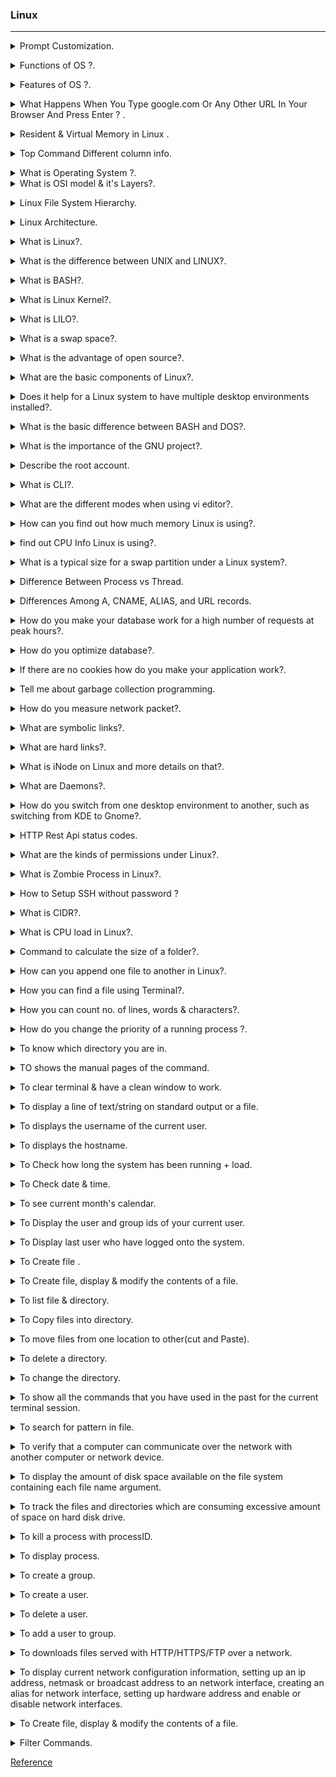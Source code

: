 ### Linux 
--------------------------------------------------------------------------------------

<details>
<summary>Prompt Customization.</code></summary><br><b>

Ubuntu
`sudo vi .bashrc` : `PS1="\[\033[01;32m\]\d \T \[\033[00m\]\$"`

Mac bash_profile file 
`export PS1="Dhirendra @\d \T $" ` & ` export PS1=”\u@\d \T $” `
</b></details>

<details>
<summary>Functions of OS ?.</code></summary><br><b>

 OS functions may include managing memory, files, processes, I/O system & devices, security, etc.

<p align="center">
<img src="./images/OS_functions.jpg" width="800" height="300" /> 
</p>

In an operating system software performs each of the function:

- `Process management`: It helps OS to create and delete processes. It also provides mechanisms for synchronization and communication among processes.
- `Memory management`: It performs the task of allocation and de-allocation of memory space to programs in need of this resources.
- `File management`: It manages all the file-related activities such as organization storage, retrieval, naming, sharing, and protection of files.
- `Device Management`: It keeps tracks of all devices. This module also responsible for this task is known as the I/O controller. It also performs the task of allocation and de-allocation of the devices.
- `I/O System Management`: One of the main objects of any OS is to hide the peculiarities of that hardware devices from the user.
- `Secondary-Storage Management`: Systems have several levels of storage which includes primary storage, secondary storage, and cache storage. Instructions and data must be stored in primary storage or cache so that a running program can reference it.
- `Security`: it protects the data and information of a computer system against malware threat and authorized access.
- `Command interpretation`: it interprets the commands given by the and acting system resources to process that commands.
- `Networking`: A distributed system is a group of processors which do not share memory, hardware devices, or a clock. The processors communicate with one another through the network.

- `Job accounting`: Keeping track of time & resource used by various job and users.

- `Communication management`: Coordination and assignment of compilers, interpreters, and another software resource of the various users of the computer systems.

</b></details>

<details>
<summary>Features of OS ?.</code></summary><br><b>

- Protected and supervisor mode.
- Allows disk access and file systems Device drivers Networking Security.
- Program Execution.
- Memory management Virtual Memory Multitasking.
- Handling I/O operations.
- Manipulation of the file system.
- Error Detection and handling.
- Resource allocation.
- Information and Resource Protection.

</b></details>

<details>
<summary>What Happens When You Type google.com Or Any Other URL In Your Browser And Press Enter ? .</code></summary><br><b>

A webpage is basically a text file formatted a certain way so that your browser (ie. Chrome, Firefox, Safari, etc) can understand it; this format is called HyperText Markup Language (HTML). These files are located in computers that provide the service of storing said files and wait for someone to need them to deliver them. They are called servers because they serve the content that they hold to whoever needs it.

These servers can vary in classes, the most common and the one that we'll be talking about in the main portion of this article is a web server, the one that serves web pages. We can also find application servers, which are the ones that hold an application base code that will then be used to interact with a web browser or other applications. Database servers are also out there, which are the ones that hold a database that can be updated and consulted when needed.

These servers in order to deliver their content, much like in physical courier services, need to have an address so that the person needing said content can make a "letter" requesting the delivery; the person requesting the content in turn also has an address where the server can deliver the content to. These addresses are called IP (Internet Protocol) Address, a set of 4 numbers that range from 0 to 255 (one byte) separated by periods (ie. 127.0.0.1).

Another concept that is important to know is that the courier service traffic for the delivery can be one of two: Transmission Control Protocol (TCP) and User Datagram Protocol (UDP). Each one determines the way the content of a server is served, or delivered.

TCP is usually used to deliver static websites such as Wikipedia or Google and also email services and to download files to your computer because TCP makes sure that all the content that is needed gets delivered. It accomplishes this by sending the file in small packets of data and along with each packet a confirmation to know that the packet was delivered; that's why if you are ever downloading something and your internet connection suddenly drops when it comes back up you don't have to start over because the server would know exactly how many packets you have and how many you still need to receive. The downside to TCP is that because it has to confirm whether you got the packet or not before sending the next, it tends to be slower.

UDP, on the other hand, is usually used to serve live videos or online games. This is because UDP is a lot faster than TCP since UDP does not check if the information was received or not; it is not important. The only thing UDP cares about is sending the information. That is the reason why if you've ever watched a live video and if either your internet connection or the host's drops, you would just stop seeing the content; and when the connection comes back up you will only see the current stream of the broadcast and what was missed is forever lost. This is also true for online videogames (if you've played them you know exactly what this means)

What actually happens...

So back to the main question of what happens when you type www.google.com or any other URL (Uniform Resource Locator) in your web browser and press Enter. So the first thing that happens is that your browser looks up in its cache to see if that website was visited before and the IP address is known. If it can't find the IP address for the URL requested then it asks your operating system to locate the web site. The first place your operating system is going to check for the address of the URL you specified is in the hosts file (/etc/hosts in Linux and Mac, c:\windows\system32\drivers\etc\hosts in Windows). If the URL is not found inside this file, then the OS will make a DNS request to find the IP Address of the web page. The first step is to ask the Resolver (or Internet Service Provider) server to look up in its cache to see if it knows the IP Address, if the Resolver does not know then it asks the root server to ask the .COM TLD (Top Level Domain) server - if your URL ends in .net then the TLD server would be .NET and so on - the TLD server will again check in its cache to see if the requested IP Address is there. If not, then it will have at least one of the authoritative name servers associated with that URL, and after going to the Name Server, it will return the IP Address associated with your URL. All this was done in a matter of milliseconds WOW!

After the OS has the IP Address and gives it to the browser, it then makes a GET (a type of HTTP Method) to said IP Address. When the request is made the browser again makes the request to the OS which then, in turn, packs the request in the TCP traffic protocol we discussed earlier, and it is sent to the IP Address. On its way, it is checked by both the OS' and the server's firewall to make sure that there are no security violations. And upon receiving the request the server (usually a load balancer that directs traffic to all available server for that website) sends a response with the IP Address of the chosen server along with the SSL (Secure Sockets Layer) certificate to initiate a secure session (HTTPS). Finally, the chosen server then sends the HTML, CSS, and Javascript files (If any) back to the OS who in turn gives it to the browser to interpret it. And then you get your website as you know it.

</b></details>

<details>
<summary>Resident & Virtual Memory in Linux .</code></summary><br><b>

`Resident memory` is the part of the process memory that corresponds to the physical memory actually in operational use by this process. Over time, the operating system may swap out some of a process's resident memory according to a least-recently-used algorithm to make room for other code or data.

`Resident memory`, labelled RES: How much physical memory, how much RAM, your process is using. RES is the important number. 

`Virtual memory`, labelled VIRT: How much memory your process thinks it's using. Usually much bigger than RES, thanks to the Linux kernel's clever memory management.Virtual memory is Hard Disk space reserved for the O/S to act as RAM. The O/S “swaps” data in and out of the virtual memory to place it in RAM, or to take it out of RAM.
</b></details>

<details>
<summary>Top Command Different column info.</code></summary><br><b>

The column headings in the process list are as follows:

* PID: Process ID.

* USER: The owner of the process.

* PR: Process priority.

* NI: The nice value of the process.

* VIRT: Amount of virtual memory used by the process.

* RES: Amount of resident memory used by the process.

* SHR: Amount of shared memory used by the process.

* S: Status of the process. (See the list below for the values this field can take).

* %CPU: The share of CPU time used by the process since the last update.

* %MEM: The share of physical memory used.

* TIME+: Total CPU time used by the task in hundredths of a second.

* COMMAND: The command name or command line (name + options).

[Detail](https://www.howtogeek.com/668986/how-to-use-the-linux-top-command-and-understand-its-output/)
</b></details>


<details>
<summary>What is Operating System ?.</code></summary><br><b>

Operating system is an interface between user and the computer hardware. The hardware of the computer cannot understand the human readable language as it works on binaries i.e. 0's and 1's. Also it is very tough for humans to understand the binary language, in such case we need an interface which can translate human language to hardware and vice-versa for effective communication. 

* <b> Types of Operating System:</b>  
  * Single User - Single Tasking Operating System  
  * Single User - Multitasking Operating System  
  * Multi User - Multitasking Operating System  
</b></details>

<details>
<summary>What is OSI model & it's Layers?.</code></summary><br><b>

The Open Systems Interconnection (OSI) model describes seven layers that computer systems use to communicate over a network. It was the first standard model for network communications, adopted by all major computer and telecommunication companies in the early 1980s.

The modern Internet is not based on OSI, but on the simpler TCP/IP model. However, the OSI 7-layer model is still widely used, as it helps visualize and communicate how networks operate, and helps isolate and troubleshoot networking problems.

  * All --> People --> Seem --> To --> Need--> Data --> Processing "Application to physical"
<p align="center">
<img src="./images/OSI_Model3.jpg" width="500" height="450" /> 
</p>

<p align="center">
<img src="./images/OSI_Model2.jpg" width="500" height="450" /> 
</p>

</b></details>
<details>
<summary>Linux File System Hierarchy.</code></summary><br><b>

|Path     | Description        |
|:-----: |:---      |
| / |It is parent directory for all other directories.(root directory)|
| /root | It is home directory for root user and it provides working environment for root user|
| /home | It is home directory for other users and it provide working environment for other users|
| /boot |It contains bootable files for Linux. Like `GRUB (GRand Unified Boot loader)  boot.ini, ntldr` |
| /etc | It contains all configuration files. Like `User info /etc/passwd` |
| /usr | By default softwares are installed in /usr directory|
| /opt | It is optional directory for /usr and it contains third party softwares. |
| /bin | It contains commands used by all users(Binary files)|   
| /sbin | It contains commands used by only Super User (root) |
| /dev | It contains device file like `hard disk /dev/hda` |
| /proc |  It contain process files and data are not permanent, they keep changing like `information of CPU /proc/cpuinfo` |
| /var |It is containing variable data like `mails, log files` |   
| /mnt |It is default mount point for any partition. It is empty by default |
| /media |It contains all of removable media like `CD-ROM, pen drive` |
| /lib | It contains library files which are used by OS. Library files in Linux are shared object files|

</b></details>


<details>
<summary>Linux Architecture.</code></summary><br><b>

* The architecture of UNIX can be divided into Four levels of functionality, as shown in Figure .  
<p align="center">
<img src="./images/LinuxArchitecture.jpg" width="500" height="450" /> 
</p>

* <b> Hardware </b>   
Hardware consists of all physical devices attached to the System.   
<b>Example:-</b> Hard disk drive, RAM, Motherboard, CPU etc.

* <b> Kernel </b>  
kernel is the core component for any (Linux) operating system which directly interacts with the hardware. it schedules tasks, manages resources, and controls security.  
  * Different types of the kernel are:  
    * Monolithic Kernel  
    * Hybrid kernels  
    * Exo kernels  
    * Micro kernels  

* <b> Shell </b>  
Shell is the interface which takes input from users and sends instructions to the Kernel, Also takes the output from Kernel and send the result back to output user and starting applications.  
  * Types of shells are classified into four:
    * Korn shell
    * Bourne shell
    * C shell

* <b> Utilities </b>  
Utilities provides the functionalities of an operating system to the users. 

</b></details>

<details>
<summary>What is Linux?.</code></summary><br><b>

Linux is an operating system based on UNIX and was first introduced by Linus Torvalds. It is based on the Linux Kernel and can run on different hardware platforms manufactured by Intel, MIPS, HP, IBM, SPARC, and Motorola. Another popular element in Linux is its mascot, a penguin figure named Tux.
</b></details>

<details>
<summary>What is the difference between UNIX and LINUX?.</code></summary><br><b>

Unix originally began as a propriety operating system from Bell Laboratories, which later on spawned into different commercial versions. On the other hand, Linux is free, open source and intended as a non-propriety operating system for the masses.
</b></details>

<details>
<summary>What is BASH?.</code></summary><br><b>

BASH is short for Bourne Again SHell, was written by Steve Bourne as a replacement to the original Bourne Shell(represented by /bin/sh). It combines all the features from the original version of Bourne Shell, plus additional functions to make it easier and more convenient to use. It has since been adapted as the default shell for most systems running Linux.
</b></details>

<details>
<summary>What is Linux Kernel?.</code></summary><br><b>

The Linux Kernel is a low-level systems software whose main role is to manage hardware resources for the user. It is also used to provide an interface for user-level interaction.
</b></details>

<details>
<summary> What is LILO?.</code></summary><br><b>

LILO is a boot loader for Linux. It is used mainly to load the Linux operating system into main memory so that it can begin its operations.
</b></details>

<details>
<summary> What is a swap space?.</code></summary><br><b>

Swap space is a certain amount of space used by Linux to temporarily hold some programs that are running concurrently. This happens when RAM does not have enough memory to hold all programs that are executing.
</b></details>

<details>
<summary> What is the advantage of open source?.</code></summary><br><b>

Open source allows you to distribute your software, including source codes freely to anyone who is interested. People would then be able to add features and even debug and correct errors that are in the source code. They can even make it run better and then redistribute these enhanced source code freely again. This eventually benefits everyone in the community.
</b></details>

<details>
<summary> What are the basic components of Linux?.</code></summary><br><b>

Just like any other typical operating system, Linux has all of these components: kernel, shells and GUIs, system utilities, and an application program. What makes Linux advantageous over other operating system is that every aspect comes with additional features and all codes for these are downloadable for free.
</b></details>

<details>
<summary> Does it help for a Linux system to have multiple desktop environments installed?.</code></summary><br><b>

In general, one desktop environment, like KDE or Gnome, is good enough to operate without issues. It’s all a matter of preference for the user, although the system allows switching from one environment to another. Some programs will work in one environment and not work on the other, so it could also be considered a factor in selecting which environment to use.
</b></details>

<details>
<summary> What is the basic difference between BASH and DOS?.</code></summary><br><b>

The key differences between the BASH and DOS console lie in 3 areas:

* BASH commands are case sensitive while DOS commands are not;

* Under BASH, / character is a directory separator and \ acts as an escape character. Under DOS, / serves as a command argument delimiter and \ is the directory separator

* DOS follows a convention in naming files, which is 8 character file name followed by a dot and 3 characters for the extension. BASH follows no such convention.
</b></details>

<details>
<summary> What is the importance of the GNU project?.</code></summary><br><b>

This so-called Free software movement allows several advantages, such as the freedom to run programs for any purpose and freedom to study and modify a program to your needs. It also allows you to redistribute copies of software to other people, as well as the freedom to improve software and have it released for the public.
</b></details>

<details>
<summary> Describe the root account.</code></summary><br><b>

The root account is like a systems administrator account and allows you full control of the system.
Here you can create and maintain user accounts, assigning different permissions for each account.
It is the default account every time you install Linux.
</b></details>


<details>
<summary> What is CLI?.</code></summary><br><b>

CLI is short for Command Line Interface. This interface allows the user to type declarative commands to instruct the computer to perform operations. CLI offers greater flexibility. However, other users who are already accustomed to using GUI find it difficult to remember commands including attributes that come with it.

</b></details>

<details>
<summary> What are the different modes when using vi editor?.</code></summary><br><b>

There are 3 modes under vi:
* ` Command mode ` – this is the mode where you start in
* ` Edit mode `  – this is the mode that allows you to do text editing
* ` Ex mode `    – this is the mode wherein you interact with vi with instructions to process a file.

</b></details>


<details>
<summary> How can you find out how much memory Linux is using?.</code></summary><br><b>

` cat /proc/meminfo ` : total memory Linux has available to use.

` free -b `: gives the size in bytes.

` free -k `: gives the size in kilobytes.

` free -m `: gives the size in megabytes.

` free -g `: gives the size in gigabytes.

` top `    : lists the physical memory information in a clear way.

` vmstat ` : vmstat (virtual memory stats) with -s switch lists the memory in detail.

 ` htop`

</b></details>

<details>
<summary>  find out  CPU Info Linux is using?.</code></summary><br><b>

` cat /proc/cpuinfo `
</b></details>


<details>
<summary> What is a typical size for a swap partition under a Linux system?.</code></summary><br><b>

The preferred size for a swap partition is twice the amount of physical memory available on the system. 

If this is not possible, then the minimum size should be the same as the amount of memory installed. 
</b></details>

<details>
<summary> Difference Between Process vs Thread.</code></summary><br><b>

A process is the execution of a program that allows you to perform the appropriate actions specified in a program. It can be defined as an execution unit where a program runs. The OS helps you to create, schedule, and terminates the processes which is used by CPU. The other processes created by the main process are called child process.

A process operations can be easily controlled with the help of PCB(Process Control Block). You can consider it as the brain of the process, which contains all the crucial information related to processing like process id, priority, state, and contents CPU register, etc.

Thread is an execution unit that is part of a process. A process can have multiple threads, all executing at the same time. It is a unit of execution in concurrent programming. A thread is lightweight and can be managed independently by a scheduler. It helps you to improve the application performance using parallelism.

Multiple threads share information like data, code, files, etc. We can implement threads in three different ways:
* Kernel-level threads

* User-level threads

* Hybrid threads

KEY DIFFERENCE

* Process means a program is in execution, whereas thread means a segment of a process.

* A Process is not Lightweight, whereas Threads are Lightweight.

* A Process takes more time to terminate, and the thread takes less time to terminate.

* Process takes more time for creation, whereas Thread takes less time for creation.

* Process likely takes more time for context switching whereas as Threads takes less time for context switching.

* A Process is mostly isolated, whereas Threads share memory.

* Process does not share data, and Threads share data with each other.

Properties of Process

* Creation of each process requires separate system calls for each process.

* It is an isolated execution entity and does not share data and information.

* Processes use the IPC(Inter-Process Communication) mechanism for communication that significantly increases the number of system calls.

* Process management takes more system calls.

* A process has its stack, heap memory with memory, and data map.

Properties of Thread

* Single system call can create more than one thread

* Threads share data and information.

* Threads shares instruction, global, and heap regions. However, it has its register and stack.

* Thread management consumes very few, or no system calls because of communication between threads that can be achieved using shared memory.
</b></details>


<details>
<summary> Differences Among A, CNAME, ALIAS, and URL records.</code></summary><br><b>

These are the main differences:

* The A record points a name to one or more IP addresses when the IP are known and stable.

i.e.  
     
     blog.dnsimple.com.     A        185.31.17.133

* A CNAME record can point a name to another CNAME or to an A record.. It should only be used when there are no other records on that name.

i.e. 
     
     blog.dnsimple.com.      CNAME   aetrion.github.io.

     aetrion.github.io.      CNAME   github.map.fastly.net.

     github.map.fastly.net.  A       185.31.17.133

* The ALIAS record maps a name to another name, but can coexist with other records on that name.

* The URL record redirects the name to the target name using the HTTP 301 status code.

Important rules:

* The A, CNAME, and ALIAS records cause a name to resolve to an IP. Conversely, the URL record redirects the name to a destination. 

* The URL record is a simple and effective way to apply a redirect for one name to another name, for example redirecting www.example.com to example.com.

* The A name must resolve to an IP. The CNAME and ALIAS records must point to a name.

</b></details>

<details>
<summary> How do you make your database work for a high number of requests at peak hours?.</code></summary><br><b>

To make the database perform higher.

* ` CPU ` : Increase no. of cores of CPU to keep host responsive. 

* ` Memory ` : Look at the page faults per second in the memory and keep it low. 

* ` Disk space ` : Make sure that you have a high amount of disk space.

* ` Database connections` : Make sure that you have enough database connections.

</b></details>


<details>
<summary> How do you optimize database?.</code></summary><br><b>

For better performance & optimizing the database following steps,

* `Use Indexing `: Index is a data structure that increases the speed of the data retrieval operations.

* `Execution plans `: Execution plan tool in the SQL server is useful in creating indexes.

* `Avoid coding loops `: When possible avoid the loops in your code to increase the performance of the database.

* `Avoid correlated SQL subqueries `: A correlated subquery gets values from the parent query. It decreases the performance of the database operations. So try to avoid it. Finally, Use or avoid temporary tables according to your specific requirements.

</b></details>

<details>
<summary> If there are no cookies how do you make your application work?.</code></summary><br><b>

The application can make use of the session ID tag to be used for creating sessions in the applications without the need for the cookies. Using the session ID, the application can create individual sessions for users without using cookies.
</b></details>

<details>
<summary> Tell me about garbage collection programming.</code></summary><br><b>

Garbage collection is the collection or gaining the memory back from the objects. 

The memory collected are not in use at the moment in any part of the program where the object is used. This process frees up the memory space that is no longer used by the objects and such. This process is implemented differently in different languages.

Most of the high-level programming languages have garbage collection process built into it. Low- level programming languages add garbage collection processes through external libraries. 

For eg: In C programming language, the garbage collection is taken care of by the user by using the malloc() and dealloc() functions. 

In C# programming language, the garbage collection is taken care of automatically. Users don’t need to do anything.
</b></details>


<details>
<summary> How do you measure network packet?.</code></summary><br><b>

Network performance of a packet is measured using various factors,

* ` Latency `: Amount of time that takes for the data to travel from one location to another.

* ` Packet Loss `: No. of packets transmitted from one location to another that fails to transmit.

* ` Throughput `: No. of items passing through a particular system.

* ` Bandwidth `: Amount of data that can be transferred over a given period of time.

* ` Jitter `: It is defined as the variation in time delay for the data packets that are sent over a network.

</b></details>

<details>
<summary> What are symbolic links?.</code></summary><br><b>

Symbolic links act similarly to shortcuts in Windows. Such links point to programs, files or directories. It also allows you instant access to it without having to go directly to the entire pathname.
</b></details>


<details>
<summary>  What are hard links?.</code></summary><br><b>

Hard links point directly to the physical file on disk, and not on the pathname. This means that if you rename or move the original file, the link will not break since the link is for the file itself, not the path where the file is located.
</b></details>

<details>
<summary>  What is iNode on Linux and more details on that?.</code></summary><br><b>

The iNode in Linux is an entry table containing information about the regular file and directory. It can be viewed as a data structure that contains the metadata about the files. 

The following are the contents of the iNode.

* ` User ID `     - Owner of the file.

* ` Group ID `    - Owner of the group.

* ` Size of File `- a major or minor number in some files.

* ` Timestamp `   - access time, and modification time.

* ` Attributes `  - some properties of the file.

* ` Access control list `- permission for users.

* ` Link count `  - The number of hard links relative to the inode.

* ` File type `   - Type of the file i.e. regular, directory, or pipe.

   Link to the location of the file and other metadata.
</b></details>

<details>
<summary>  What are Daemons?.</code></summary><br><b>

Daemons are services that provide several functions that may not be available under the base operating system. Its main task is to listen for service request and at the same time to act on these requests. After the service is done, it is then disconnected and waits for further requests.
</b></details>

<details>
<summary>  How do you switch from one desktop environment to another, such as switching from KDE to Gnome?.</code></summary><br><b>

Assuming you have these two environments installed, just log out from the graphical interface. Then at the login screen, type your login ID and password and choose which session type you wish to load. This choice will remain your default until you change it to something else.
</b></details>


<details>
<summary> HTTP Rest Api status codes.</code></summary><br><b>

HTTP defines these standard status codes that can be used to convey the results of a client’s request. The status codes are divided into five categories.

* 1xx: Informational – Communicates transfer protocol-level information.

* 2xx: Success – Indicates that the client’s request was accepted successfully.

* 3xx: Redirection – Indicates that the client must take some additional action in order to complete their request.

* 4xx: Client Error – This category of error status codes points the finger at clients.

* 5xx: Server Error – The server takes responsibility for these error status codes.

[Detail Read](https://restfulapi.net/http-status-codes/)
</b></details>

<details>
<summary>  What are the kinds of permissions under Linux?.</code></summary><br><b>

* ` Read (r) ` : users may read the files or list the directory

* ` Write (w)` : users may write to the file or new files to the directory
      
* ` Execute (x)`: users may run the file or lookup a specific file within a directory

Numeric representation :

| Read (r)| Write (w) | Execute (x) |
|---------|-----------|-------------|
|   4     |    2      |      1      |

`chmod 650 test.txt` : The user's permissions are: rw- or 4+2=6
                       The group's permissions are: r-x or 4+1=5
                        The others's permissions are: --- or 0

Symbolic Representation :

* Who - represents identities: u,g,o,a (user, group, other, all)

* What - represents actions: +, -, = (add, remove, set exact)

* Which - represents access levels: r, w, x (read, write, execute)

`chmod ug+rw test.txt` : to add the read and write permissions to a file named test.txt for user and group.

[In Detail](https://www.redhat.com/sysadmin/suid-sgid-sticky-bit)
</b></details>


<details>
<summary> What is Zombie Process in Linux?.</code></summary><br><b>

A zombie process is a process in its terminated state. This usually happens in a program that has parent-child functions. After a child function has finished execution, it sends an exit status to its parent function. Until the parent function receives and acknowledges the message, the child function remains in a “zombie” state, meaning it has executed but not exited.

A zombie process is also known as a defunct process. A zombie process or defunct process is a process that has completed execution (via the exit system call) but still has an entry in the process table: it is a process in the "Terminated state".

</b></details>

<details>
<summary> How to Setup SSH without password ?</code></summary><br><b>

* Generate A New SSH Key Pair on Local Machine `ssh-keygen -t rsa` .

* Copy Public Key to Remote Machine `ssh-copy-id remote_user@remote_IP` .
  
   copy the public key to the remote system that you want to access from your local system without passwords. We will use the ssh-copy-id command that is by default available in most Linux distributions. This command will copy the public key id_rsa.pub to the .ssh/authorized_keys file in the remote system.

* Add Private Key to SSH Authentication Agent on Local Server `ssh-add` .
  
  In our local machine, we will add the private key to the SSH authentication agent. This will allow us to log into the remote server without having to enter a password every time.
</b></details>


<details>
<summary> What is CIDR?.</code></summary><br><b>

Classless inter-domain routing (CIDR), which stands for Classless Inter-Domain Routing, is an IP addressing scheme that improves the allocation of IP addresses. It replaces the old system based on classes A, B, and C. This scheme also helped greatly extend the life of IPv4 as well as slow the growth of routing tables.

[Reference Video](https://www.youtube.com/watch?v=z07HTSzzp3o)

[Javatpoint](https://www.javatpoint.com/binary-numbers-list)
</b></details>

<details>
<summary> What is CPU load in Linux?.</code></summary><br><b>

 CPU load is the number of processes which are being executed by CPU or waiting to be executed by CPU. So CPU load average is the average number of processes being or waiting executed over past 1, 5 and 15 minutes. So the number shown above means:

* load average over the last 1 minute is 3.84

* load average over the last 5 minute is 3.72

* load average over the last 15 minute is 2.41

High load average sometimes implies CPU is overloaded with too many processes. However, this can be a different case depending on how many CPU cores are installed. One single CPU core can only handle one task at a time. The more cores system has, the more tasks system can handle in parallel. Below is an example to understand the relationship between load average and CPU cores:

On single core system this would mean:grep -o -i page test.txt | wc -l

* The CPU was fully (100%) utilized on average; 1 process was running on the CPU (1.00) over the last 1 minute.

* The CPU was idle by 60% on average; no processes were waiting for CPU time (0.40) over the last 5 minutes.

* The CPU was overloaded by 235% on average; 2.35 processes were waiting for CPU time (3.35) over the last 15 minutes.

On a dual-core system this would mean:

* The one CPU was 100% idle on average, one CPU was being used; no processes were waiting for CPU time(1.00) over the last 1 minute.

* The CPUs were idle by 160% on average; no processes were waiting for CPU time. (0.40) over the last 5 minutes.

* The CPUs were overloaded by 135% on average; 1.35 processes were waiting for CPU time. (3.35) over the last 15 minutes.
</b></details>


<details>
<summary> Command to calculate the size of a folder?.</code></summary><br><b>

` du –sh folder1 `
</b></details>

<details>
<summary> How can you append one file to another in Linux?.</code></summary><br><b>

To append one file to another in Linux.

` cat file2 >> file 1 ` : operator ` >> ` appends the output of the named file or creates the file if it is not created.

` cat file 1 file 2 > file 3 ` : appends two or more files to one.
</b></details>


<details>
<summary> How you can find a file using Terminal?.</code></summary><br><b>

` find . –name “process.txt” ` :  It will look for the current directory for a file called process.txt.

` find / -type d -name techno ` : all dir whose name is techno in / directory.

` find / -type f -name index.html`:all files whose name is index.html.

` find  . -type f -name “*.php” ` : all php files in a dir.

</b></details>

<details>
<summary> How you can count no. of lines, words & characters?.</code></summary><br><b>

` wc -l Linux.md ` :  to count no. of lines in a file.

` wc -w Linux.md ` : to count no. of words in file.

` wc -c Linux.md ` : to count no. of characters.

` grep -o -i page test.txt | wc -l` : To Print the no. of times a word occured in a file.

</b></details>


<details>
<summary> How do you change the priority of a running process ?.</code></summary><br><b>

You can change the process priority using nice and renice utility.

* Nice command will launch a process with an user defined scheduling priority. Instead of launching the program with the default priority, you can use nice command to launch the process with a specific priority.

`nice -10 perl test.pl `: test.pl is launched with a nice value of 10.

Launch a Program with High Priority

* Negative nice value will increase the priority a the process. So, the value has to be specified with a — (two hyphens) in front of the nice command  `nice --10 perl test.pl` 

Change the Priority with option -n

` nice -n -5 perl test.pl `: Increase the priority.
` nice -n 5 perl test.pl ` : Decrease the priority.

* Renice command will modify the scheduling priority of a running process.

` renice -n -19 -p 3534 ` : We can change the nice value of the above program to -19 as shown below. Pass the process id of the above program to -p option.

Verify that the nice value got changed to -19.

` ps -fl -C "perl test.pl" `

[Reference URL](https://www.thegeekstuff.com/2013/08/nice-renice-command-examples/)
</b></details>

<details>
<summary> To know which directory you are in.</code></summary><br><b>

`pwd`: print working directory.
</b></details>

<details>
<summary> TO shows the manual pages of the command.</code></summary><br><b>

`man pwd`
</b></details>

<details>
<summary>To clear terminal &  have a clean window to work.</code></summary><br><b>

`clear / ctrl+l`
</b></details>

<details>
<summary>To display a line of text/string on standard output or a file.</code></summary><br><b>

`echo testing`
</b></details>

<details>
<summary>To displays the username of the current user.</code></summary><br><b>

`whoami`
</b></details>

<details>
<summary>To displays the hostname.</code></summary><br><b>

`hostname`

`hostnamectl set-hostname` : to change hostname.
</b></details>

<details>
<summary>To Check how long the system has been running + load.</code></summary><br><b>

`uptime`
</b></details>

<details>
<summary>To Check date & time.</code></summary><br><b>

`date`
</b></details>


<details>
<summary>To see current month's calendar.</code></summary><br><b>

`cal`
</b></details>

<details>
<summary>To Display the user and group ids of your current user.</code></summary><br><b>

`id`
</b></details>

<details>
<summary>To Display last user who have logged onto the system.</code></summary><br><b>

`last`
</b></details>

<details>
<summary> To Create  file .</code></summary><br><b>

`touch filename1 filename2 filename3`
</b></details>

<details>
<summary> To Create  file, display & modify the contents of a file.</code></summary><br><b>

`cat > filename` : to create a file.

`cat filename`   : to display the content of the file.

`cat >> <filename>` : to append data in already existing file.

</b></details>

<details>
<summary> To list file & directory.</code></summary><br><b>

`ls` : To list the file and directories.   

`ls -al`: To view hidden file starting with ‘.‘.  

`ls -r` : To List Files in Reverse Order. 

`ls -R` : Recursively list Sub-Directories.

` lsof ` : to list all open file.

</b></details>

<details>
<summary> To Copy files into directory.</code></summary><br><b>

`cp image.jpg Downloads` 

`cp –rvfp ./Technology /home/Technology` : Copying directories from one location to other.
</b></details>

<details>
<summary> To move files from one location to other(cut and Paste).</code></summary><br><b>

`mv file2 Technology` 

`mv ./Technology /home/Technology` : Moving a Directory from one location to other.

`mv sample.txt kernelfile` : Renaming a File.

` mv ktdir kerneldir ` : Renaming a Directory.
</b></details>

<details>
<summary> To delete a directory.</code></summary><br><b>

`rmdir testdirectory` : to delete an empty directory.

`rm -rf deletedirectory` : to delete files and directory ((where r stands for recursive and f stands for forcefully ).
</b></details>

<details>
<summary> To change the directory.</code></summary><br><b>

`cd $HOME`
</b></details>

<details>
<summary> To show all the commands that you have used in the past for the current terminal session.</code></summary><br><b>

`history`
</b></details>

<details>
<summary> To search for pattern in file.</code></summary><br><b>

`grep hello sample`
</b></details>


<details>
<summary> To verify that a computer can communicate over the network with another computer or network device.</code></summary><br><b>

`ping google.com`
</b></details>

<details>
<summary> To display the amount of disk space available on the file system containing each file name argument.</code></summary><br><b>

`df -TH`  &  `df -h`
</b></details>

<details>
<summary> To track the files and directories which are consuming excessive amount of space on hard disk drive.</code></summary><br><b>

`du -h`
</b></details>

<details>
<summary> To kill a process with processID.</code></summary><br><b>

`kill pid`
</b></details>

<details>
<summary> To display process.</code></summary><br><b>

`ps ` : to display your currently running processes.

`ps -ef ` : to show all the currently running processes on the system.

`ps -ef | grep processname` : to get process information for processname
</b></details>


<details>
<summary> To create a group.</code></summary><br><b>

`groupadd test `
</b></details>

<details>
<summary> To create a user.</code></summary><br><b>

`useradd -c "Admin" -m dhiru ` : Create an account named dhiru, with a comment of "Admin" and create the user's home directory.
</b></details>

<details>
<summary> To delete a user.</code></summary><br><b>

`userdel dhiru `
</b></details>


<details>
<summary> To add a user to group.</code></summary><br><b>

`usermod -aG devops dhiru`
</b></details>

<details>
<summary> To downloads files served with HTTP/HTTPS/FTP over a network.</code></summary><br><b>

`wget -q -O - https://pkg.jenkins.io/debian-stable/jenkins.io.key`
</b></details>

<details>
<summary> To display current network configuration information, setting up an ip address, netmask or broadcast address to an network interface, creating an alias for network interface, setting up hardware address and enable or disable network interfaces.</code></summary><br><b>

`ifconfig`
</b></details>

<details>
<summary> To Create  file, display & modify the contents of a file.</code></summary><br><b>

`$ mkdir mydir `

* Making multiple directories inside a directory  
`$ mkdir -p Technology/{Devops/{docker,ansible,kubernetes},Cloud/{AWS,Azure,GCP}}   

* Check it by using tree command or ls –R command   
$ `tree Technology/`
```
Technology/
├── Cloud
│   ├── AWS
│   ├── Azure
│   └── GCP
└── Devops
    ├── ansible
    ├── docker
    └── kubernetes

8 directories, 0 files
```

</b></details>


<details>
<summary> Filter Commands.</code></summary><br><b>

Filter commands are used to filter the output so that the required things can easily be picked up. The commands which are used to filter the output are 

* `less` : to see the output line wise or page wise. 
    Ex: $ `less /etc/passwd`
    Note: -press Enter key to scroll down line by line (or)  
    Use d to go to next page  
    Use b to go to previous page  
    Use / to search for a word in the file 
    Use v to go vi mode where you can edit the file and once you save it you will back to less command.

* `more` : exactly same like less.
            
   Ex: $ `more /etc/passwd` 
   Note: -press Enter key to scroll down line by line (or)  
   Use d to go to next page  
   Use / to search for a word in the file 
   Use v to go vi mode where you can edit the file and once you save it you will back to more command 

* `head` : to display the top 10 lines of the file.

  Ex: $ `head /etc/passwd` 

* To display the custom lines #head -n /etc/passwd (where n can be any number).  
  Ex: $ `head -3 /etc/passwd` 

* `tail` : to display the last 10 lines of the file.
   Ex: $ `tail /etc/passwd` 

* To display the custom lines   
Ex: $ `tail -3 /etc/passwd`    


* `sort` : to sort the output in numeric or alphabetic order.

* sort by alphabetic order   
   $ `sort sample.txt`
```
    Hello world
    Hello world
    Linux basic commands
    scripts
    testing
    welcome to CLI
```
* To sort the file according to numbers 
Ex: $ `sort –d sample.txt`
```
    1. Linux basic commands
    2. scripts
    3. Hello world
    4. welcome to CLI
    5. Hello world
    6. testing
``` 

* To remove the duplicate entries from the output.  
Ex: $ `sort –u sample.txt`
```
    Hello world
    Linux basic commands
    scripts
    testing
    welcome to CLI
``` 
* `cut` : to pick the given expression (in columns) and display the output.

$ `cut  -d  -f   filename` (where d stands for delimiter ex. : , “  “ etc and f stands for field)  

To delimit colon(:) and print the field 
Ex: $ `cut -d: -f1  /etc/passwd`

To delimit spaces and print the field  
Ex: $ `cut –d “ “ –f1 sample.txt`  
```
    welcome
    Linux
    Hello
    testing
    scripts
    Hello
``` 

* `sed` : to search a word in the file and replace it with the word required to be in the output. sed stands for stream editor.

$ `sed  ‘s/searchfor/replacewith/g’  filename`   
Note: it will only modify the output, but there will be no change in the original file.

Ex: $ `sed 's/Hello/hai/g' sample.txt`

```
    welcome to CLI
    Linux basic commands
    hai world
    testing
    scripts
    hai world
```
</b></details>


[Reference](https://krishnaprasadkv.github.io/Linux-Commands/)